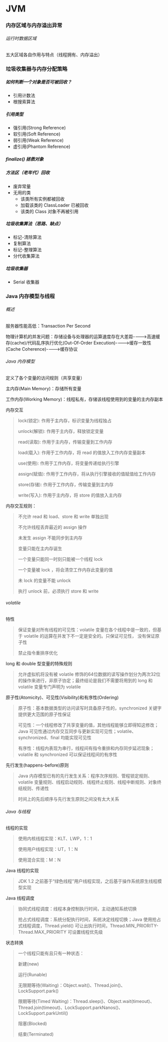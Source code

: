 # JVM

### 内存区域与内存溢出异常

###### 运行时数据区域

五大区域各自作用与特点（线程拥有、内存溢出）



### 垃圾收集器与内存分配策略

##### 如何判断一个对象是否可被回收？

- 引用计数法
- 根搜索算法

##### 引用类型

- 强引用(Strong Reference)
- 软引用(Soft Reference)
- 弱引用(Weak Reference)
- 虚引用(Phantom Reference)

##### finalize() 拯救对象

##### 方法区（老年代）回收

- 废弃常量
- 无用的类
  - 该类所有实例都被回收
  - 加载该类的 ClassLoader 已被回收
  - 该类的 Class 对象不再被引用

##### 垃圾收集算法（思路、缺点）

- 标记-清除算法
- 复制算法
- 标记-整理算法
- 分代收集算法

##### 垃圾收集器

- Serial 收集器



### Java 内存模型与线程

###### 概述

服务器性能高低：Transaction Per Second

物理计算机的并发问题：存储设备与处理器的运算速度存在大差距---->高速缓存(cache)/代码乱序执行优化(Out-Of-Order Execution)---->缓存一致性(Cache Coherence)---->缓存协议

###### Java 内存模型

定义了各个变量的访问规则（共享变量）

主内存(Main Memory)：存储所有变量

工作内存(Working Memory)：线程私有，存储该线程使用到的变量的主内存副本

内存交互

> lock(锁定): 作用于主内存，标识变量为线程独占
>
> unlock(解锁): 作用于主内存，释放锁定变量
>
> read(读取): 作用于主内存，传输变量到工作内存 
>
> load(载入): 作用于工作内存，将 read 的值放入工作内存变量副本
>
> use(使用): 作用于工作内存，将变量传递给执行引擎
>
> assign(赋值):  作用于工作内存，将从执行引擎接收的值赋值给工作内存
>
> store(存储): 作用于工作内存，传输变量到主内存
>
> write(写入): 作用于主内存，将 store 的值放入主内存
>

内存交互规则：
>
> 不允许 read 和 load、store 和 write 单独出现
>
> 不允许线程丢弃最近的 assign 操作
>
> 未发生 assign 不能同步到主内存
>
> 变量只能在主内存诞生
>
> 一个变量只能同一时刻只能被一个线程 lock
>
> 一个变量被 lock ，将会清空工作内存此变量的值
>
> 未 lock 的变量不能 unlock
>
> 执行 unlock 前，必须执行 store 和 write

###### volatile

特性

> 保证变量对所有线程的可见性：volatile 变量在各个线程中是一致的，但基于 volatile 的运算在并发下不一定是安全的。只保证可见性， 没有保证原子性
>
> 禁止指令重排序优化

long 和 double 型变量的特殊规则

> 允许虚拟机将没有被 volatile 修饰的64位数据的读写操作划分为两次32位的操作来进行，非原子协定；最终结论是我们不需要将用到的 long 和 volatile 变量专门声明为 volatile

原子性(Atomicity)、可见性(Visibility)和有序性(Ordering)

> 原子性：基本数据类型的访问读写时具备原子性的，synchronized 关键字提供更大范围的原子性保证
>
> 可见性：一个线程修改了共享变量的值，其他线程能够立即得知这修改；Java 可见性通过内存交互同步与更新实现可见性；volatile、synchronized、final 均能实现可见性
>
> 有序性：线程内表现为串行，线程间有指令重排和内存同步延迟现象；volatile 和 synchronized 可以保证线程间的有序性

先行发生(happens-before)原则

> Java 内存模型已有的先行发生关系：程序次序规则、管程锁定规则、volatile 变量规则、线程启动规则、线程终止规则、线程中断规则、对象终结规则、传递性
>
> 时间上的先后顺序与先行发生原则之间没有太大关系

###### Java 与线程

线程的实现

> 使用内核线程实现：KLT、LWP，1：1
>
> 使用用户线程实现：UT，1：N
>
> 使用混合实现：M：N

Java 线程的实现

> JDK 1.2 之前基于“绿色线程”用户线程实现，之后基于操作系统原生线程模型实现

Java 线程调度

> 协同式线程调度：线程本身控制执行时间，主动通知系统切换
>
> 抢占式线程调度：系统分配执行时间，系统决定线程切换；Java 使用抢占式线程调度，Thread.yield() 可让出执行时间，Thread.MIN_PRIORITY-Thread.MAX_PRIORITY 可设置线程优先级

状态转换

> 一个线程只能有且只有一种状态：
>
> 新建(new)
>
> 运行(Runable)
>
> 无限期等待(Waiting)：Object.wait()、Thread.join()、LockSupport.park()
>
> 限期等待(Timed Waiting)：Thread.sleep()、Object.wait(timeout)、Thread.join(timeout)、LockSupport.parkNanos()、LockSupport.parkUntil()
>
> 阻塞(Blocked)
>
> 结束(Terminated)

